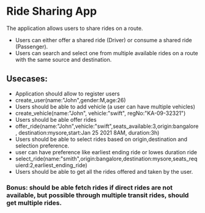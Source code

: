 # Ride Sharing App

The application allows users to share rides on a route.

- Users can either offer a shared ride (Driver) or consume a shared ride (Passenger).
- Users can search and select one from multiple available rides on a route with the same source and destination.

## Usecases:

- Application should allow to register users
- create_user(name:"John",gender:M,age:26)
- Users should be able to add vehicle (a user can have multiple vehicles)
- create_vehicle(name:"John", vehicle:"swift", regNo:"KA-09-32321")
- Users should be able offer rides
- offer_ride(name:"John",vehicle:"swift",seats_available:3,origin:bangalore, destination:mysore,start:Jan 25 2021 8AM, duration:3h)
- Users should be able to select rides based on origin,destination and selection preference.
- user can have preference like earliest ending ride or lowes duration ride
- select_ride(name:"smith",origin:bangalore,destination:mysore,seats_requierd:2,earliest_ending_ride)
- Users should be able to get all the rides offered and taken by the user.

### Bonus: should be able fetch rides if direct rides are not available, but possible through multiple transit rides, should get multiple rides.
